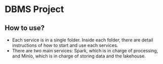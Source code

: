 # DBMS Project
## How to use?
- Each service is in a single folder. Inside each folder, there are detail instructions of how to start and use each services. 
- There are two main services: Spark, which is in charge of processing, and Minio, which is in charge of storing data and the lakehouse. 
